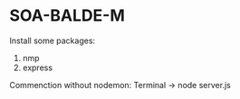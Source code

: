 # SOA-BALDE-M

Install some packages:
1. nmp
2. express


Commenction without nodemon: 
    Terminal -> node server.js

